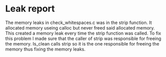 # Leak report

The memory leaks in check_whitespaces.c was in the strip function.
It allocated memory useing calloc but never freed said allocated memory.
This created a memory leak every time the strip function was called.
To fix this problem I made sure that the caller of strip was responsible for freeing the memory.
Is_clean calls strip so it is the one responsible for freeing the memory thus fixing the memory leaks.